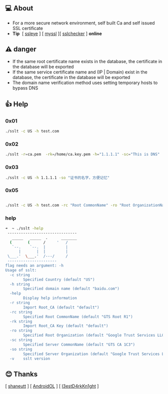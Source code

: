 ## 💻 About

- For a more secure network environment, self built Ca and self issued SSL certificate
- **Tip**  \[ [ssleye](https://www.ssleye.com/self_sign.html) ] \[ [myssl](https://myssl.com/create_test_cert.html) ]\[ [sslchecker](https://www.sslchecker.com/csr/self_signed) ] **online**

## ⚠️ danger

- If the same root certificate name exists in the database, the certificate in the database will be exported
- If the same service certificate name and (IP | Domain) exist in the database, the certificate in the database will be exported
- The domain name verification method uses setting temporary hosts to bypass DNS

## 👍 Help

### 0x01

```bash
./sslt -c US -h test.com
```

### 0x02

```bash
./sslt -r=ca.pem  -rk=/home/ca.key.pem -h="1.1.1.1" -sc="This is DNS"
```

### 0x03

```bash
./sslt -c US -h 1.1.1.1 -so "证书的名字，方便记忆"
```

### 0x05

```bash

./sslt -c US -h test.com -rc "Root CommonName" -ro "Root OrganizationName" -sc "Server CommonName" -so "Server OrganizationName"
```

### help

```bash
➜  ~ ./sslt -help
 -------------------------------
   _____   _____  .      _______
  (       (      /     '   /
   `--.    `--.  |         |
      |       |  |         |
 \___.'  \___.'  /---/     /
 ----------------------
flag needs an argument: -h
Usage of sslt:
  -c string
    	Specified Country (default "US")
  -h string
    	Specified domain name (default "baidu.com")
  -help
    	Display help information
  -r string
    	Import Root_CA (default "default")
  -rc string
    	Specified Root CommonName (default "GTS Root R1")
  -rk string
    	Import Root_CA Key (default "default")
  -ro string
    	Specified Root Organization (default "Google Trust Services LLC")
  -sc string
    	Specified Server CommonName (default "GTS CA 1C3")
  -so string
    	Specified Server Organization (default "Google Trust Services LLC")
  -v	sslt version
```

## 😊 Thanks 

\[ [shaneutt](https://gist.github.com/shaneutt/5e1995295cff6721c89a71d13a71c251) ]  \[  [AndroidOL](https://post.m.smzdm.com/p/715145/) ]  \[ [I3estD4rkKn1ght](https://github.com/I3estD4rkKn1ght) ]

